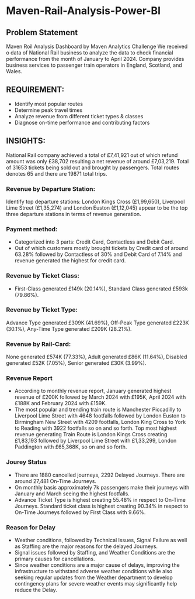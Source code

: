 # Maven-Rail-Analysis-Power-BI
## Problem Statement

Maven Roil Analysis Dashboard by Maven Analytics Challenge
We received o data of National Rail business to analyze the data to check financial performance from the month of January to April 2024. Company provides business services to passenger train operators in England, Scotland, and Wales.

## REQUIREMENT:
- Identify most popular routes
- Determine peak travel times
- Analyze revenue from different ticket types & classes
- Diagnose on-time performance and contributing factors

## INSIGHTS:
National Rail company achieved a total of £7,41,921 out of which refund amount was only £38,702 resulting a net revenue of around £7,03,219. Total of 31653 tickets being sold out and brought by passengers. Total routes denotes 65 and there are 19871 total trips. 
### Revenue by Departure Station:
Identify top departure stations: London Kings Cross (£1,99,650), Liverpool Lime Street (£1,35,274) and London Euston (£1,12,045) appear to be the top three departure stations in terms of revenue generation. 
### Payment method: 
- Categorized into 3 parts: Credit Card, Contactless and Debit Card. 
- Out of which customers mostly brought tickets by Credit card of around 63.28% followed by Contactless of 30% and Debit Card of 7.14% and revenue generated the highest for credit card.
### Revenue by Ticket Class: 
- First-Class generated £149k (20.14%), Standard Class generated £593k (79.86%).
### Revenue by Ticket Type: 
Advance Type generated £309K (41.69%), Off-Peak Type generated £223K (30.1%), Any-Time Type generated £209K (28.21%).
### Revenue by Rail-Card: 
None generated £574K (77.33%), Adult generated £86K (11.64%), Disabled generated £52K (7.05%), Senior generated £30K (3.99%).

### Revenue Report
- According to monthly revenue report, January generated highest revenue of £200K followed by March 2024 with £195K, April 2024 with £188K and February 2024 with £159K.
- The most popular and trending train route is Manchester Piccadilly to Liverpool Lime Street with 4648 footfalls followed by London Euston to Birmingham New Street with 4209 footfalls, London King Cross to York to Reading with 3922 footfalls so on and so forth. Top most highest revenue generating Train Route is London Kings Cross creating £1,83,193 followed by Liverpool Lime Street with £1,33,299, London Paddington with £65,368K, so on and so forth.

### Jourey Status
- There are 1880 cancelled journeys, 2292 Delayed Journeys. There are around 27,481 On-Time Journeys. 
- On monthly basis approximately 7k passengers make their journeys with January and March seeing the highest footfalls. 
- Advance Ticket Type is highest creating 55.48% in respect to On-Time Journeys. Standard ticket class is highest creating 90.34% in respect to On-Time Journeys followed by First Class with 9.66%.
### Reason for Delay
- Weather conditions, followed by Technical Issues, Signal Failure as well as Staffing are the major reasons for the delayed Journeys. 
- Signal issues followed by Staffing, and Weather Conditions are the primary causes for cancellations. 
- Since weather conditions are a major cause of delays, improving the infrastructure to withstand adverse weather conditions while also seeking regular updates from the Weather department to develop contingency plans for severe weather events may significantly help reduce the Delay.

